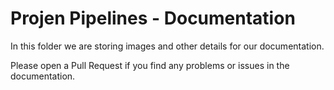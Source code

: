 # Projen Pipelines - Documentation

In this folder we are storing images and other details for our documentation.

Please open a Pull Request if you find any problems or issues in the documentation.